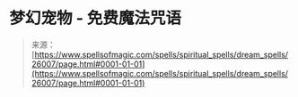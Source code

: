 <!--yml

分类：未分类

日期：2024年06月12日 19:13:27

-->

# 梦幻宠物 - 免费魔法咒语

> 来源：[https://www.spellsofmagic.com/spells/spiritual_spells/dream_spells/26007/page.html#0001-01-01](https://www.spellsofmagic.com/spells/spiritual_spells/dream_spells/26007/page.html#0001-01-01)
